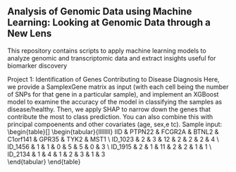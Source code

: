 ## Analysis of Genomic Data using Machine Learning: Looking at Genomic Data through a New Lens

This repository contains scripts to apply machine learning models to analyze genomic and transcriptomic data and extract insights useful for biomarker discovery

Project 1: Identification of Genes Contributing to Disease Diagnosis
Here, we provide a SamplexGene matrix as input (with each cell being the number of SNPs for that gene in a particular sample), and implement an XGBoost model to examine the accuracy of the model in classifying the samples as disease/healthy. Then, we apply SHAP to narrow down the genes that contribute the most to class prediction. You can also combine this with principal compoenents and other covariates (age, sex,e tc).
Sample input:
\begin{table}[]
\begin{tabular}{llllllll}
IID      & PTPN22 & FCGR2A & BTNL2 & C1orf141 & GPR35 & TYK2 & MST1 \\
ID\_1023 & 2      & 3      & 12    & 2        & 2     & 2    & 4    \\
ID\_1456 & 1      & 1      & 0     & 5        & 5     & 0    & 3    \\
ID\_1915 & 2      & 1      & 11    & 2        & 2     & 1    & 1    \\
ID\_2134 & 1      & 4      & 1     & 2        & 3     & 1    & 3   
\end{tabular}
\end{table}
